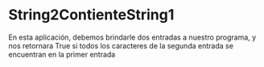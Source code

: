 # String2ContienteString1
En esta aplicación, debemos brindarle dos entradas a nuestro programa, y nos retornara True si todos los caracteres de la segunda entrada se encuentran en la primer entrada
